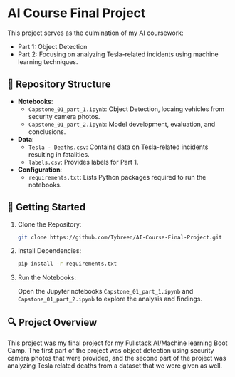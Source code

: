 # AI Course Final Project

This project serves as the culmination of my AI coursework:
  -  Part 1: Object Detection
  -  Part 2: Focusing on analyzing Tesla-related incidents using machine learning techniques.


## 📂 Repository Structure

- **Notebooks**:
  - `Capstone_01_part_1.ipynb`: Object Detection, locaing vehicles from security camera photos.
  - `Capstone_01_part_2.ipynb`: Model development, evaluation, and conclusions.
- **Data**:
  - `Tesla - Deaths.csv`: Contains data on Tesla-related incidents resulting in fatalities.
  - `labels.csv`: Provides labels for Part 1.
- **Configuration**:
  - `requirements.txt`: Lists Python packages required to run the notebooks.

## 🚀 Getting Started

1. Clone the Repository:

   ```bash
   git clone https://github.com/Tybreen/AI-Course-Final-Project.git
   ```

2. Install Dependencies:

   ```bash
   pip install -r requirements.txt
   ```

3. Run the Notebooks:

   Open the Jupyter notebooks `Capstone_01_part_1.ipynb` and `Capstone_01_part_2.ipynb` to explore the analysis and findings.

## 🔍 Project Overview

 This project was my final project for my Fullstack AI/Machine learning Boot Camp. The first part of the project was object detection using security camera photos that were provided, and the second part of the project was analyzing Tesla related deaths from a dataset that we were given as well.
